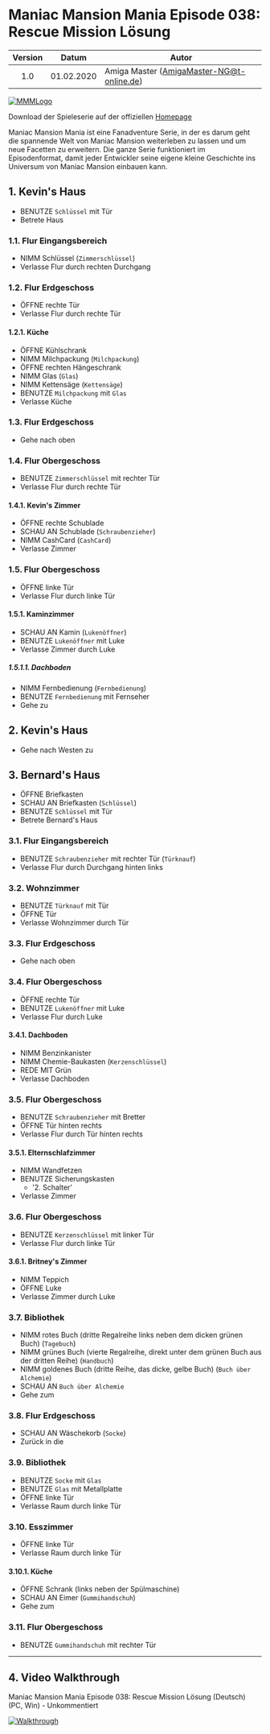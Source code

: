 # Maniac Mansion Mania Episode 038: Rescue Mission Lösung

| Version | Datum      | Autor                                     |
|:-------:|------------|-------------------------------------------|
|  1.0    | 01.02.2020 | Amiga Master (AmigaMaster-NG@t-online.de) |

[![MMMLogo](https://www.maniac-mansion-mania.com/banner/banner.png)](https://www.maniac-mansion-mania.com)

Download der Spieleserie auf der offiziellen [Homepage](https://www.maniac-mansion-mania.com)

Maniac Mansion Mania ist eine Fanadventure Serie, in der es darum geht die spannende Welt von Maniac Mansion weiterleben zu lassen und um neue Facetten zu erweitern. Die ganze Serie funktioniert im Episodenformat, damit jeder Entwickler seine eigene kleine Geschichte ins Universum von Maniac Mansion einbauen kann.

## 1. Kevin's Haus

- BENUTZE `Schlüssel` mit Tür
- Betrete Haus

### 1.1. Flur Eingangsbereich

- NIMM Schlüssel (`Zimmerschlüssel`)
- Verlasse Flur durch rechten Durchgang

### 1.2. Flur Erdgeschoss

- ÖFFNE rechte Tür
- Verlasse Flur durch rechte Tür

#### 1.2.1. Küche

- ÖFFNE Kühlschrank
- NIMM Milchpackung (`Milchpackung`)
- ÖFFNE rechten Hängeschrank
- NIMM Glas (`Glas`)
- NIMM Kettensäge (`Kettensäge`)
- BENUTZE `Milchpackung` mit `Glas`
- Verlasse Küche

### 1.3. Flur Erdgeschoss

- Gehe nach oben

### 1.4. Flur Obergeschoss

- BENUTZE `Zimmerschlüssel` mit rechter Tür
- Verlasse Flur durch rechte Tür

#### 1.4.1. Kevin's Zimmer

- ÖFFNE rechte Schublade
- SCHAU AN Schublade (`Schraubenzieher`)
- NIMM CashCard (`CashCard`)
- Verlasse Zimmer

### 1.5. Flur Obergeschoss

- ÖFFNE linke Tür
- Verlasse Flur durch linke Tür

#### 1.5.1. Kaminzimmer

- SCHAU AN Kamin (`Lukenöffner`)
- BENUTZE `Lukenöffner` mit Luke
- Verlasse Zimmer durch Luke

##### 1.5.1.1. Dachboden

- NIMM Fernbedienung (`Fernbedienung`)
- BENUTZE `Fernbedienung` mit Fernseher
- Gehe zu

## 2. Kevin's Haus

- Gehe nach Westen zu

## 3. Bernard's Haus

- ÖFFNE Briefkasten
- SCHAU AN Briefkasten (`Schlüssel`)
- BENUTZE `Schlüssel` mit Tür
- Betrete Bernard's Haus

### 3.1. Flur Eingangsbereich

- BENUTZE `Schraubenzieher` mit rechter Tür (`Türknauf`)
- Verlasse Flur durch Durchgang hinten links

### 3.2. Wohnzimmer

- BENUTZE `Türknauf` mit Tür
- ÖFFNE Tür
- Verlasse Wohnzimmer durch Tür

### 3.3. Flur Erdgeschoss

- Gehe nach oben

### 3.4. Flur Obergeschoss

- ÖFFNE rechte Tür
- BENUTZE `Lukenöffner` mit Luke
- Verlasse Flur durch Luke

#### 3.4.1. Dachboden

- NIMM Benzinkanister
- NIMM Chemie-Baukasten (`Kerzenschlüssel`)
- REDE MIT Grün
- Verlasse Dachboden

### 3.5. Flur Obergeschoss

- BENUTZE `Schraubenzieher` mit Bretter
- ÖFFNE Tür hinten rechts
- Verlasse Flur durch Tür hinten rechts

#### 3.5.1. Elternschlafzimmer

- NIMM Wandfetzen
- BENUTZE Sicherungskasten
  - '2. Schalter'
- Verlasse Zimmer

### 3.6. Flur Obergeschoss

- BENUTZE `Kerzenschlüssel` mit linker Tür
- Verlasse Flur durch linke Tür

#### 3.6.1. Britney's Zimmer

- NIMM Teppich
- ÖFFNE Luke
- Verlasse Zimmer durch Luke

### 3.7. Bibliothek

- NIMM rotes Buch (dritte Regalreihe links neben dem dicken grünen Buch) (`Tagebuch`)
- NIMM grünes Buch (vierte Regalreihe, direkt unter dem grünen Buch aus der dritten Reihe) (`Handbuch`)
- NIMM goldenes Buch (dritte Reihe, das dicke, gelbe Buch) (`Buch über Alchemie`)
- SCHAU AN `Buch über Alchemie`
- Gehe zum

### 3.8. Flur Erdgeschoss

- SCHAU AN Wäschekorb (`Socke`)
- Zurück in die

### 3.9. Bibliothek

- BENUTZE `Socke` mit `Glas`
- BENUTZE `Glas` mit Metallplatte
- ÖFFNE linke Tür
- Verlasse Raum durch linke Tür

### 3.10. Esszimmer

- ÖFFNE linke Tür
- Verlasse Raum durch linke Tür

#### 3.10.1. Küche

- ÖFFNE Schrank (links neben der Spülmaschine)
- SCHAU AN Eimer (`Gummihandschuh`)
- Gehe zum

### 3.11. Flur Obergeschoss

- BENUTZE `Gummihandschuh` mit rechter Tür

--------------------------------------------------------------------------------

## 4. Video Walkthrough

Maniac Mansion Mania Episode 038: Rescue Mission Lösung (Deutsch) (PC, Win) - Unkommentiert

[![Walkthrough](https://img.youtube.com/vi/jVPRiPkZdVs/0.jpg)](https://www.youtube.com/watch?v=jVPRiPkZdVs)
